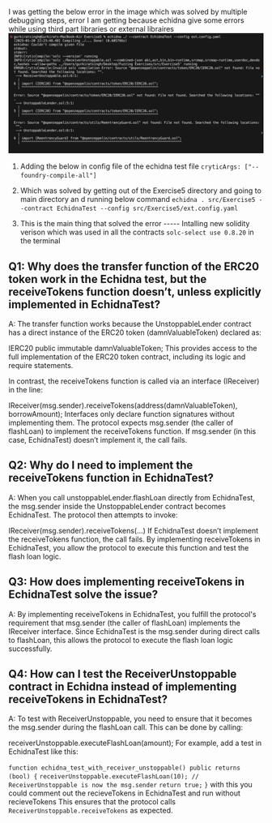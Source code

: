 I was getting the below error in the image which was solved by multiple debugging steps, error I am getting because echidna give some errors while using third part libraries or external libraires 
![alt text](1.png)

1. Adding the below in config file of the echidna test file 
`cryticArgs: ["--foundry-compile-all"]`

2. Which was solved by getting out of the Exercise5 directory and going to main directory an d running below command
`echidna . src/Exercise5 --contract EchidnaTest --config src/Exercise5/ext.config.yaml`

3. This is the main thing that solved the error ----- Intalling  new solidity verison which was used in all the contracts `solc-select use 0.8.20` in the terminal 



## Q1: Why does the transfer function of the ERC20 token work in the Echidna test, but the receiveTokens function doesn’t, unless explicitly implemented in EchidnaTest?
A:
The transfer function works because the UnstoppableLender contract has a direct instance of the ERC20 token (damnValuableToken) declared as:

IERC20 public immutable damnValuableToken;
This provides access to the full implementation of the ERC20 token contract, including its logic and require statements.

In contrast, the receiveTokens function is called via an interface (IReceiver) in the line:

IReceiver(msg.sender).receiveTokens(address(damnValuableToken), borrowAmount);
Interfaces only declare function signatures without implementing them. The protocol expects msg.sender (the caller of flashLoan) to implement the receiveTokens function. If msg.sender (in this case, EchidnaTest) doesn’t implement it, the call fails.


## Q2: Why do I need to implement the receiveTokens function in EchidnaTest?
A:
When you call unstoppableLender.flashLoan directly from EchidnaTest, the msg.sender inside the UnstoppableLender contract becomes EchidnaTest. The protocol then attempts to invoke:

IReceiver(msg.sender).receiveTokens(...)
If EchidnaTest doesn’t implement the receiveTokens function, the call fails. By implementing receiveTokens in EchidnaTest, you allow the protocol to execute this function and test the flash loan logic.


## Q3: How does implementing receiveTokens in EchidnaTest solve the issue?
A:
By implementing receiveTokens in EchidnaTest, you fulfill the protocol's requirement that msg.sender (the caller of flashLoan) implements the IReceiver interface. Since EchidnaTest is the msg.sender during direct calls to flashLoan, this allows the protocol to execute the flash loan logic successfully.


## Q4: How can I test the ReceiverUnstoppable contract in Echidna instead of implementing receiveTokens in EchidnaTest?
A:
To test with ReceiverUnstoppable, you need to ensure that it becomes the msg.sender during the flashLoan call. This can be done by calling:

receiverUnstoppable.executeFlashLoan(amount);
For example, add a test in EchidnaTest like this:

`function echidna_test_with_receiver_unstoppable() public returns (bool) {`
    `receiverUnstoppable.executeFlashLoan(10); // ReceiverUnstoppable is now the msg.sender`
    `return true;`
`}`
with this you could comment out the recieveTokens in EchidnaTest and run without recieveTokens 
This ensures that the protocol calls `ReceiverUnstoppable.receiveTokens` as expected.

